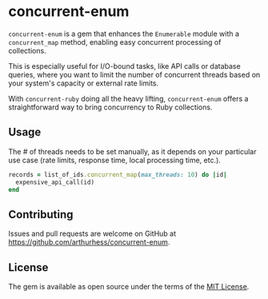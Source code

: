 # concurrent-enum

`concurrent-enum` is a gem that enhances the `Enumerable` module with a `concurrent_map` method, enabling easy concurrent processing of collections.

This is especially useful for I/O-bound tasks, like API calls or database queries, where you want to limit the number of concurrent threads based on your system's capacity or external rate limits.

With `concurrent-ruby` doing all the heavy lifting, `concurrent-enum` offers a straightforward way to bring concurrency to Ruby collections.

## Usage

The # of threads needs to be set manually, as it depends on your particular use case (rate limits, response time, local processing time, etc.).

```ruby
records = list_of_ids.concurrent_map(max_threads: 10) do |id|
  expensive_api_call(id)
end
```

## Contributing

Issues and pull requests are welcome on GitHub at https://github.com/arthurhess/concurrent-enum.

## License

The gem is available as open source under the terms of the [MIT License](https://opensource.org/licenses/MIT).
